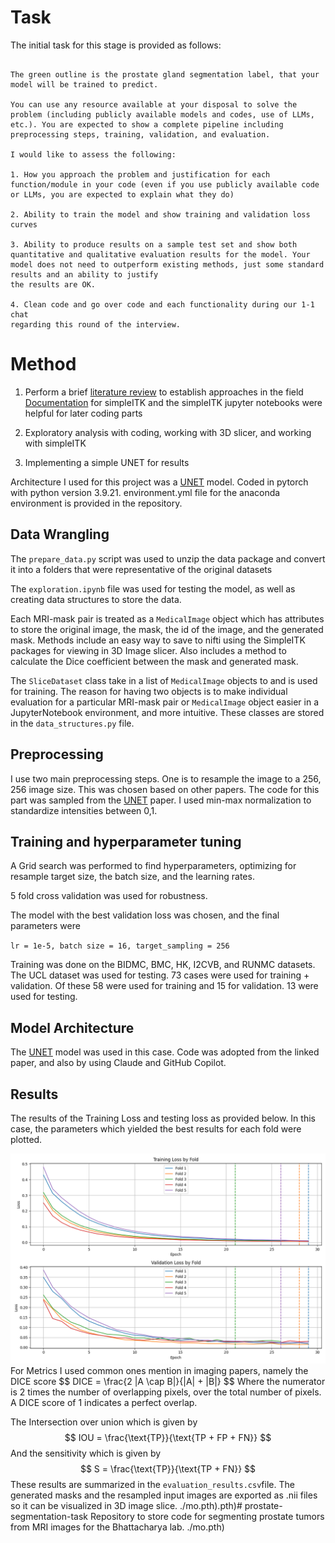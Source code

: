 # Task 
The initial task for this stage is provided as follows:
```

The green outline is the prostate gland segmentation label, that your model will be trained to predict.

You can use any resource available at your disposal to solve the problem (including publicly available models and codes, use of LLMs, etc.). You are expected to show a complete pipeline including preprocessing steps, training, validation, and evaluation. 

I would like to assess the following:

1. How you approach the problem and justification for each function/module in your code (even if you use publicly available code or LLMs, you are expected to explain what they do)

2. Ability to train the model and show training and validation loss curves

3. Ability to produce results on a sample test set and show both quantitative and qualitative evaluation results for the model. Your model does not need to outperform existing methods, just some standard results and an ability to justify
the results are OK.

4. Clean code and go over code and each functionality during our 1-1 chat
regarding this round of the interview.

```

# Method
1. Perform a brief [literature review](https://pmc.ncbi.nlm.nih.gov/articles/PMC8870978/#ref-list1) to establish approaches in the field
[Documentation](https://simpleitk.readthedocs.io/en/v1.2.4/Documentation/docs/source/fundamentalConcepts.html#resampling
) for simpleITK and the simpleITK jupyter notebooks were helpful for later coding parts

2. Exploratory analysis with coding, working with 3D slicer, and working with simpleITK 
3. Implementing a simple UNET for results

Architecture I used for this project was a [UNET](https://paperswithcode.com/method/u-net) model. Coded in pytorch with python version 3.9.21. environment.yml file for the anaconda environment is provided in the repository. 

## Data Wrangling
The `prepare_data.py` script was used to unzip the data package and convert it into a folders that were representative of the original datasets

The `exploration.ipynb` file  was used for testing the model, as well as creating data structures to store the data. 

Each MRI-mask pair is treated as a `MedicalImage` object which has attributes to store the original image, the mask, the id of the image, and the generated mask. Methods include an easy way to save to nifti using the SimpleITK packages for viewing in 3D Image slicer. Also includes a method to calculate the Dice coefficient between the mask and generated mask. 

The `SliceDataset` class take  in a list of `MedicalImage` objects to and is used for training. The reason for having two objects is to make individual evaluation for a particular MRI-mask pair or `MedicalImage` object easier in a JupyterNotebook environment, and more intuitive. These classes are stored in the `data_structures.py` file. 
## Preprocessing
I use two main preprocessing steps. One is to resample the image to a 256, 256 image size. This was chosen based on other papers. The code for this part was sampled from the  [UNET](https://paperswithcode.com/method/u-net) paper. I used min-max normalization to standardize intensities between 0,1. 

## Training and hyperparameter tuning
A Grid search was performed to find hyperparameters, optimizing for resample target size, the batch size, and the learning rates. 

5 fold cross validation was used for robustness. 

The model with the best validation loss was chosen, and the final parameters were 

`lr = 1e-5, batch size = 16, target_sampling = 256`

Training was done on the BIDMC, BMC, HK, I2CVB, and RUNMC datasets. The UCL dataset was used for testing. 73 cases were used for training + validation. Of these 58 were used for training and 15 for validation.  13 were used for testing.

## Model Architecture
The [UNET](https://paperswithcode.com/method/u-net) model was used in this case. Code was adopted from the linked paper, and also by using Claude and GitHub Copilot. 

## Results
The results of the Training Loss and testing loss as provided below. In this case, the parameters which yielded the best results for each fold were plotted. 
<div align = "center">
<img src="./cross_validation_results.png" alt="Cross-validation results" width="700" />
</div>
For Metrics I used common ones mention in imaging papers, namely the DICE score
$$
DICE = \frac{2 |A \cap B|}{|A| + |B|} 
$$
Where the numerator is 2 times the number of overlapping pixels, over the total number of pixels. A DICE score of 1 indicates a perfect overlap. 

The Intersection over union which is given by 
$$
IOU = \frac{\text{TP}}{\text{TP + FP + FN}}
$$
And the sensitivity which is given by 
$$
S = \frac{\text{TP}}{\text{TP + FN}}
$$
These results are summarized in the `evaluation_results.csv`file. The generated masks and the resampled input images are exported as .nii files so it can be visualized in 3D image slice. 
./mo.pth).pth)# prostate-segmentation-task
Repository to store code for segmenting prostate tumors from MRI images for the Bhattacharya lab. 
./mo.pth)